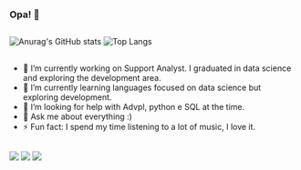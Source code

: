 ### Opa! 👋
##
![Anurag's GitHub stats](https://github-readme-stats.vercel.app/api?username=patriciacls&show_icons=true&bg_color=00000000)
![Top Langs](https://github-readme-stats.vercel.app/api/top-langs/?username=patriciacls&layout=compact)
##
- 🔭 I’m currently working on Support Analyst. I graduated in data science and exploring the development area.
- 🌱 I’m currently learning languages ​​focused on data science but exploring development.
- 🤔 I’m looking for help with Advpl, python e SQL at the time.
- 💬 Ask me about everything :)
- ⚡ Fun fact: I spend my time listening to a lot of music, I love it.

##

<div> 
    <a href="https://instagram.com/patriciacls" target="_blank"><img src="https://img.shields.io/badge/-Instagram-%23E4405F?style=for-the-badge&logo=instagram&logoColor=white" target="_blank"></a>
  <a href = "mailto:patriciarckt@gmail.com"><img src="https://img.shields.io/badge/-Gmail-%23333?style=for-the-badge&logo=gmail&logoColor=white" target="_blank"></a>
  <a href="https://www.linkedin.com/in/patriciacls/" target="_blank"><img src="https://img.shields.io/badge/-LinkedIn-%230077B5?style=for-the-badge&logo=linkedin&logoColor=white" target="_blank"></a> 
  
</div>

